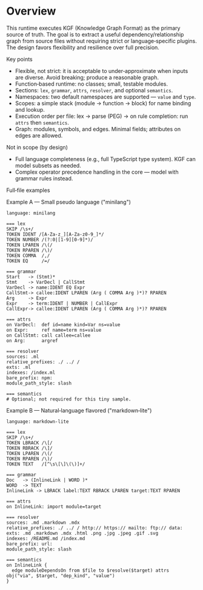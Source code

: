 # Overview

This runtime executes KGF (Knowledge Graph Format) as the primary source of truth. The goal is to extract a useful dependency/relationship graph from source files without requiring strict or language‑specific plugins. The design favors flexibility and resilience over full precision.

Key points

- Flexible, not strict: it is acceptable to under‑approximate when inputs are diverse. Avoid breaking; produce a reasonable graph.
- Function‑based runtime: no classes; small, testable modules.
- Sections: `lex`, `grammar`, `attrs`, `resolver`, and optional `semantics`.
- Namespaces: two default namespaces are supported — `value` and `type`.
- Scopes: a simple stack (module → function → block) for name binding and lookup.
- Execution order per file: lex → parse (PEG) → on rule completion: run `attrs` then `semantics`.
- Graph: modules, symbols, and edges. Minimal fields; attributes on edges are allowed.

Not in scope (by design)

- Full language completeness (e.g., full TypeScript type system). KGF can model subsets as needed.
- Complex operator precedence handling in the core — model with grammar rules instead.

Full‑file examples

Example A — Small pseudo language ("minilang")

```
language: minilang

=== lex
SKIP /\s+/
TOKEN IDENT /[A-Za-z_][A-Za-z0-9_]*/
TOKEN NUMBER /(?:0|[1-9][0-9]*)/
TOKEN LPAREN /\(/
TOKEN RPAREN /\)/
TOKEN COMMA  /,/
TOKEN EQ     /=/

=== grammar
Start   -> (Stmt)*
Stmt    -> VarDecl | CallStmt
VarDecl -> name:IDENT EQ Expr
CallStmt-> callee:IDENT LPAREN (Arg ( COMMA Arg )*)? RPAREN
Arg     -> Expr
Expr    -> term:IDENT | NUMBER | CallExpr
CallExpr-> callee:IDENT LPAREN (Arg ( COMMA Arg )*)? RPAREN

=== attrs
on VarDecl:  def id=name kind=Var ns=value
on Expr:     ref name=term ns=value
on CallStmt: call callee=callee
on Arg:      argref

=== resolver
sources: .ml
relative_prefixes: ./ ../ /
exts: .ml
indexes: /index.ml
bare_prefix: npm:
module_path_style: slash

=== semantics
# Optional; not required for this tiny sample.
```

Example B — Natural‑language flavored ("markdown‑lite")

```
language: markdown-lite

=== lex
SKIP /\s+/
TOKEN LBRACK /\[/
TOKEN RBRACK /\]/
TOKEN LPAREN /\(/
TOKEN RPAREN /\)/
TOKEN TEXT   /[^\s\[\]\(\)]+/

=== grammar
Doc   -> (InlineLink | WORD )*
WORD  -> TEXT
InlineLink -> LBRACK label:TEXT RBRACK LPAREN target:TEXT RPAREN

=== attrs
on InlineLink: import module=target

=== resolver
sources: .md .markdown .mdx
relative_prefixes: ./ ../ / http:// https:// mailto: ftp:// data:
exts: .md .markdown .mdx .html .png .jpg .jpeg .gif .svg
indexes: /README.md /index.md
bare_prefix: url:
module_path_style: slash

=== semantics
on InlineLink {
  edge moduleDependsOn from $file to $resolve($target) attrs obj("via", $target, "dep_kind", "value")
}
```

